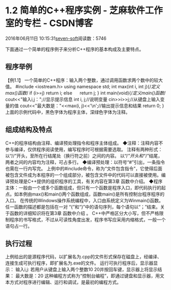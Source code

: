 
# 1.2 简单的C++程序实例 -  芝麻软件工作室的专栏 - CSDN博客


2016年06月11日 10:15:31[seven-soft](https://me.csdn.net/softn)阅读数：5746


下面通过一个简单的程序例子来分析C++程序的基本构成及主要特点。
## 程序举例
【例1.1】 一个简单的C++程序：输入两个整数，通过调用函数求两个数中的较大值。
\#include <iostream.h>
using namespace std;
int max(int i, int j){/*定义max()函数*/
if (i>=j) return i;
else      return j;
}
int main(void){/*定义main()函数*/
cout<<"输入i,j：";//显示提示信息
int i, j;//说明变量
cin>>i>>j;//从键盘上输入变量的值
cout<<"最大数是："<<max(i, j)<<'\n';//输出提示信息和结果
return 0;
}
上面的示例代码中，黑色字体为程序主体，深绿色字体为注释。
## 组成结构及特点
C++的程序结构由注释、编译预处理指令和程序主体组成。
◆注释：注释内容不参与编译，仅供程序阅读使用，编写程序时可根据需要选取。
注释有两种形式：以“//”开头，至所在行结尾处（换行符之前）之间的内容。
以“/*”开头和“*/”结尾，两者之间的内容均为注释，可占多行。
◆编译预处理：以符号“\#”引出，一条指令也需在一行内写完。
上例中的\#include命令，称为“文件包含指令”，它使得后面被包含文件成为本程序的一个组成部分，被包含文件中的代码可以直接被使用。编译预处理是C++提供的组织程序的工具，有关内容在第3章 函数中介绍。
◆程序主体：一般由一个或多个函数组成，但只有一个函数是程序入口，即代码执行的起点。如本例由max()和main()两个函数组成，函数main()是所有控制台程序程序的入口。
在传统的Windows操作系统编程中，入口由系统定义为Winmain()函数。
任一函数的描述都是包括在一对 “{”和“}”中的语句序列，每个语句以“；”结束。关于函数的详细知识将在第3章 函数中介绍 。
C++中严格区分大小写，但不严格限制程序的书写格式，不过从可读性角度出发，程序书写应采用内缩格式，一般一个语句占一行。
## 执行过程
上例给出的是源程序代码，以扩展名为.cpp的文件形式保存在磁盘上，经编译、连接生成可执行程序，即扩展名为.exe的文件。
运行可执行程序后，显示器显示： 输入i,j:
若用户从键盘上输入两个整数10 20并按回车键，显示器上将显示结果： 最大数是：20
这种编程方式称为“控制台编程”，即通过键盘和显示器，用文本方式对程序进行编辑、运行和调试，是最初的编程方式。

